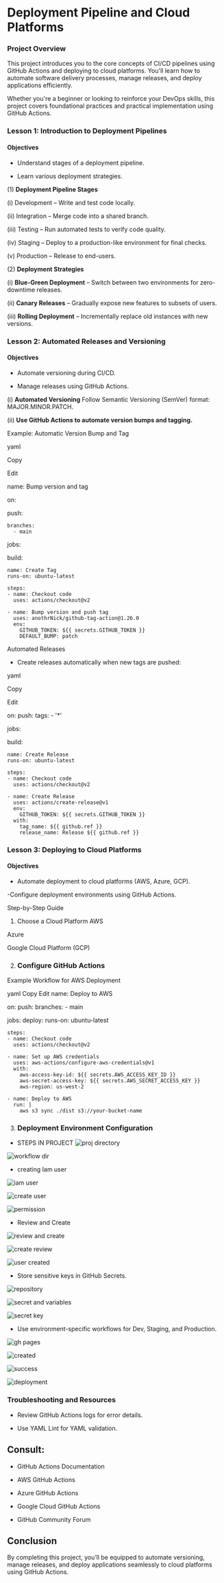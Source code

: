 
# Deployment Pipeline and Cloud Platforms


### Project Overview


This project introduces you to the core concepts of CI/CD pipelines using GitHub Actions and deploying to cloud platforms. You'll learn how to automate software delivery processes, manage releases, and deploy applications efficiently.

Whether you're a beginner or looking to reinforce your DevOps skills, this project covers foundational practices and practical implementation using GitHub Actions.

### Lesson 1: Introduction to Deployment Pipelines


#### Objectives

- Understand stages of a deployment pipeline.


- Learn various deployment strategies.


(1) **Deployment Pipeline Stages**

(i) Development – Write and test code locally.

(ii) Integration – Merge code into a shared branch.

(iii) Testing – Run automated tests to verify code quality.

(iv) Staging – Deploy to a production-like environment for final checks.

(v) Production – Release to end-users.

(2) **Deployment Strategies**

(i) **Blue-Green Deployment** – Switch between two environments for zero-downtime releases.

(ii) **Canary Releases** – Gradually expose new features to subsets of users.

(iii) **Rolling Deployment** – Incrementally replace old instances with new versions.

### Lesson 2: Automated Releases and Versioning

#### Objectives

- Automate versioning during CI/CD.

- Manage releases using GitHub Actions.

(i) **Automated Versioning**
Follow Semantic Versioning (SemVer) format: MAJOR.MINOR.PATCH.

(ii) **Use GitHub Actions to automate version bumps and tagging.**

Example: Automatic Version Bump and Tag

yaml

Copy

Edit

name: Bump version and tag

on:

  push:

    branches:
      - main

jobs:

  build:

    name: Create Tag
    runs-on: ubuntu-latest

    steps:
    - name: Checkout code
      uses: actions/checkout@v2

    - name: Bump version and push tag
      uses: anothrNick/github-tag-action@1.26.0
      env:
        GITHUB_TOKEN: ${{ secrets.GITHUB_TOKEN }}
        DEFAULT_BUMP: patch
Automated Releases
- Create releases automatically when new tags are pushed:

yaml

Copy

Edit

on:
  push:
    tags:
      - '*'

jobs:

  build:

    name: Create Release
    runs-on: ubuntu-latest

    steps:
    - name: Checkout code
      uses: actions/checkout@v2

    - name: Create Release
      uses: actions/create-release@v1
      env:
        GITHUB_TOKEN: ${{ secrets.GITHUB_TOKEN }}
      with:
        tag_name: ${{ github.ref }}
        release_name: Release ${{ github.ref }}


### Lesson 3: Deploying to Cloud Platforms


#### Objectives

- Automate deployment to cloud platforms (AWS, Azure, GCP).

-Configure deployment environments using GitHub Actions.

Step-by-Step Guide
1. Choose a Cloud Platform
AWS

Azure

Google Cloud Platform (GCP)

2. ### Configure GitHub Actions

Example Workflow for AWS Deployment

yaml
Copy
Edit
name: Deploy to AWS

on:
  push:
    branches:
      - main

jobs:
  deploy:
    runs-on: ubuntu-latest

    steps:
    - name: Checkout code
      uses: actions/checkout@v2

    - name: Set up AWS credentials
      uses: aws-actions/configure-aws-credentials@v1
      with:
        aws-access-key-id: ${{ secrets.AWS_ACCESS_KEY_ID }}
        aws-secret-access-key: ${{ secrets.AWS_SECRET_ACCESS_KEY }}
        aws-region: us-west-2

    - name: Deploy to AWS
      run: |
        aws s3 sync ./dist s3://your-bucket-name


3. ### Deployment Environment Configuration

- STEPS IN PROJECT
![proj directory](image.png)


![workflow dir](image-1.png)

- creating Iam user

![iam user](image-2.png)

![create user](image-3.png)

![permission](image-4.png)

- Review and Create

![review and create](image-5.png)

![create review](image-6.png)

![user created](image-7.png)

- Store sensitive keys in GitHub Secrets.

![repository](image-8.png)

![secret and variables](image-9.png)

![secret key](image-10.png)

- Use environment-specific workflows for Dev, Staging, and Production.


![gh pages](image-11.png)

![created](image-12.png)

![success](image-13.png)


![deployment](image-14.png)



### Troubleshooting and Resources


- Review GitHub Actions logs for error details.

- Use YAML Lint for YAML validation.

## Consult:

- GitHub Actions Documentation

- AWS GitHub Actions

- Azure GitHub Actions

- Google Cloud GitHub Actions

- GitHub Community Forum

## Conclusion

By completing this project, you’ll be equipped to automate versioning, manage releases, and deploy applications seamlessly to cloud platforms using GitHub Actions.